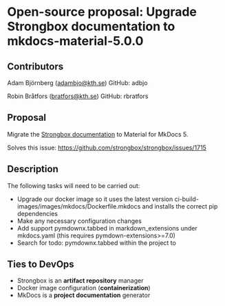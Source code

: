 # Open-source proposal: Upgrade Strongbox documentation to mkdocs-material-5.0.0

## Contributors

Adam Björnberg (adambjo@kth.se)
GitHub: adbjo

Robin Bråtfors (bratfors@kth.se)
GitHub: rbratfors


## Proposal

Migrate the [Strongbox documentation](https://strongbox.github.io/) to Material for MkDocs 5.

Solves this issue: https://github.com/strongbox/strongbox/issues/1715 

## Description

The following tasks will need to be carried out:

- Upgrade our docker image so it uses the latest version ci-build-images/images/mkdocs/Dockerfile.mkdocs and installs the correct pip dependencies
- Make any necessary configuration changes
- Add support pymdownx.tabbed in markdown_extensions under mkdocs.yaml (this requires pymdown-extensions>=7.0)
- Search for todo: pymdownx.tabbed within the project to

## Ties to DevOps

- Strongbox is an **artifact repository** manager
- Docker image configuration (**containerization**)
- MkDocs is a **project documentation** generator
